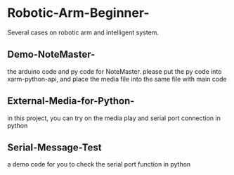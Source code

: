 # Robotic-Arm-Beginner-
Several cases on robotic arm and intelligent system. 
## Demo-NoteMaster-
the arduino code and py code for NoteMaster.
please put the py code into xarm-python-api, and place the media file into the same file with main code
## External-Media-for-Python-
in this project, you can try on the media play and serial port connection in python
## Serial-Message-Test
a demo code for you to check the serial port function in python
